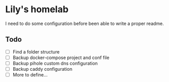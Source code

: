 # Lily's homelab

I need to do some configuration before been able to write a proper readme.

## Todo
 - [ ] Find a folder structure
 - [ ] Backup docker-compose project and conf file
 - [ ] Backup pihole custom dns configuration
 - [ ] Backup caddy configuration
 - [ ] More to define...